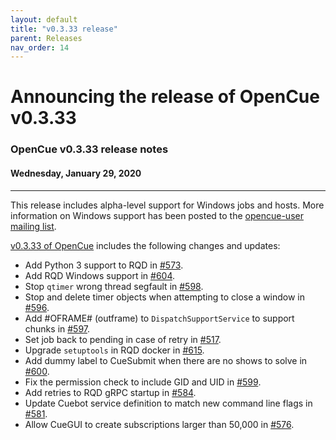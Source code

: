 ```yaml
---
layout: default
title: "v0.3.33 release"
parent: Releases
nav_order: 14
---
```


# Announcing the release of OpenCue v0.3.33

### OpenCue v0.3.33 release notes

#### Wednesday, January 29, 2020

---

This release includes alpha-level support for Windows jobs and hosts. More
information on Windows support has been posted to the
[opencue-user mailing list](https://lists.aswf.io/g/opencue-user/topic/windows_support_alpha/70232740).

[v0.3.33 of OpenCue](https://github.com/AcademySoftwareFoundation/OpenCue/releases/tag/0.3.33)
includes the following changes and updates:

*   Add Python 3 support to RQD in [#573](https://github.com/AcademySoftwareFoundation/OpenCue/pull/573).
*   Add RQD Windows support in [#604](https://github.com/AcademySoftwareFoundation/OpenCue/pull/604).
*   Stop `qtimer` wrong thread segfault in [#598](https://github.com/AcademySoftwareFoundation/OpenCue/pull/598).
*   Stop and delete timer objects when attempting to close a window in [#596](https://github.com/AcademySoftwareFoundation/OpenCue/pull/596).
*   Add #OFRAME# (outframe) to `DispatchSupportService` to support chunks in [#597](https://github.com/AcademySoftwareFoundation/OpenCue/pull/597).
*   Set job back to pending in case of retry in [#517](https://github.com/AcademySoftwareFoundation/OpenCue/pull/517).
*   Upgrade `setuptools` in RQD docker in [#615](https://github.com/AcademySoftwareFoundation/OpenCue/pull/615).
*   Add dummy label to CueSubmit when there are no shows to solve in [#600](https://github.com/AcademySoftwareFoundation/OpenCue/pull/600).
*   Fix the permission check to include GID and UID in [#599](https://github.com/AcademySoftwareFoundation/OpenCue/pull/599).
*   Add retries to RQD gRPC startup in [#584](https://github.com/AcademySoftwareFoundation/OpenCue/pull/584).
*   Update Cuebot service definition to match new command line flags in [#581](https://github.com/AcademySoftwareFoundation/OpenCue/pull/581).
*   Allow CueGUI to create subscriptions larger than 50,000 in [#576](https://github.com/AcademySoftwareFoundation/OpenCue/pull/576).
